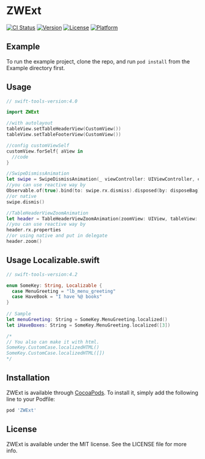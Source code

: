 # ZWExt

[![CI Status](https://img.shields.io/travis/wei18/ZWExt.svg?style=flat)](https://travis-ci.org/wei18/ZWExt)
[![Version](https://img.shields.io/cocoapods/v/ZWExt.svg?style=flat)](https://cocoapods.org/pods/ZWExt)
[![License](https://img.shields.io/cocoapods/l/ZWExt.svg?style=flat)](https://cocoapods.org/pods/ZWExt)
[![Platform](https://img.shields.io/cocoapods/p/ZWExt.svg?style=flat)](https://cocoapods.org/pods/ZWExt)

## Example

To run the example project, clone the repo, and run `pod install` from the Example directory first.

## Usage

```swift
// swift-tools-version:4.0

import ZWExt

//with autolayout
tableView.setTableHeaderView(CustomView())
tableView.setTableFooterView(CustomView())

//config customViewSelf
customView.forSelf{ aView in
  //code
}

//SwipeDismissAnimation
let swipe = SwipeDismissAnimation(_ viewController: UIViewController, contentView aView: UIView?)
//you can use reactive way by
Observable.of(true).bind(to: swipe.rx.dismiss).disposed(by: disposeBag)
//or native 
swipe.dismis()

//TableHeaderViewZoomAnimation
let header = TableHeaderViewZoomAnimation(zoomView: UIView, tableView: UITableView)
//you can use reactive way by
header.rx.properties
//or using native and put in delegate
header.zoom()

```

## Usage Localizable.swift

```swift
// swift-tools-version:4.2

enum SomeKey: String, Localizable {
  case MenuGreeting = "lb_menu_greeting"
  case HaveBook = "I have %@ books"
}
 
// Sample
let menuGreeting: String = SomeKey.MenuGreeting.localized()
let iHaveBoxes: String = SomeKey.MenuGreeting.localized([3])

/*
// You also can make it with html.
SomeKey.CustomCase.localizedHTML()
SomeKey.CustomCase.localizedHTML([])
*/
```


## Installation

ZWExt is available through [CocoaPods](https://cocoapods.org). To install
it, simply add the following line to your Podfile:

```ruby
pod 'ZWExt'
```

## License

ZWExt is available under the MIT license. See the LICENSE file for more info.
